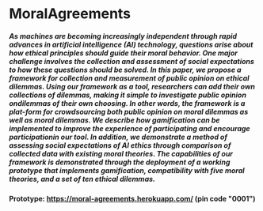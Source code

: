 # MoralAgreements
##### As machines are becoming increasingly independent through rapid advances in artificial intelligence (AI) technology, questions arise about  how  ethical  principles  should  guide  their  moral  behavior.  One major challenge involves the collection and assessment of social expectations to how these questions should be solved. In this paper, we propose a framework for collection and measurement of public opinion on ethical dilemmas. Using our framework as a tool, researchers can add their own collections of dilemmas, making it simple to investigate public opinion ondilemmas of their own choosing. In other words, the framework is a plat-form for crowdsourcing both public opinion on moral dilemmas as well as moral dilemmas. We describe how gamification can be implemented to improve the experience of participating and encourage participationin  our  tool.  In  addition,  we  demonstrate  a  method  of  assessing  social expectations of AI ethics through comparison of collected data with existing moral theories. The capabilities of our framework is demonstrated through the deployment of a working prototype that implements gamification, compatibility with five moral theories, and a set of ten ethical dilemmas.
#### Prototype: https://moral-agreements.herokuapp.com/ (pin code "0001")
